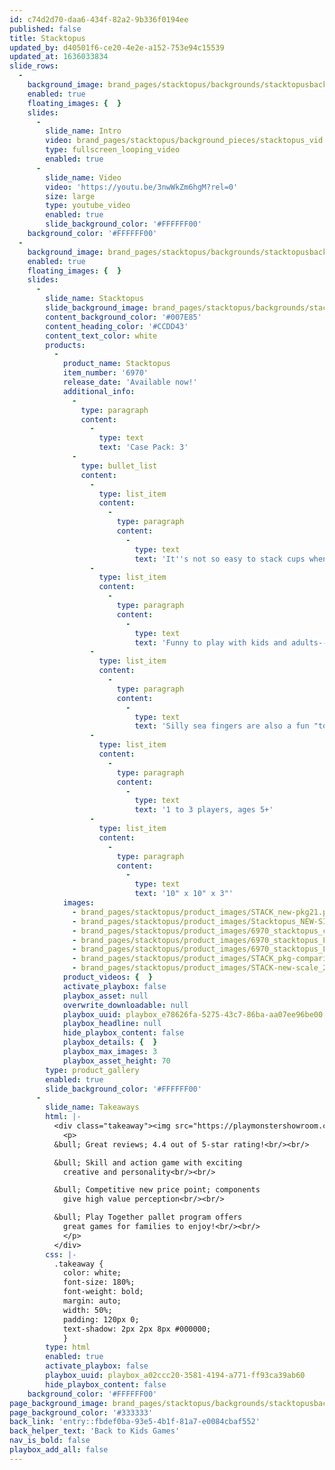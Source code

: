 ```yaml
---
id: c74d2d70-daa6-434f-82a2-9b336f0194ee
published: false
title: Stacktopus
updated_by: d40501f6-ce20-4e2e-a152-753e94c15539
updated_at: 1636033834
slide_rows:
  -
    background_image: brand_pages/stacktopus/backgrounds/stacktopusbackground.jpg
    enabled: true
    floating_images: {  }
    slides:
      -
        slide_name: Intro
        video: brand_pages/stacktopus/background_pieces/stacktopus_vid.mp4
        type: fullscreen_looping_video
        enabled: true
      -
        slide_name: Video
        video: 'https://youtu.be/3nwWkZm6hgM?rel=0'
        size: large
        type: youtube_video
        enabled: true
        slide_background_color: '#FFFFFF00'
    background_color: '#FFFFFF00'
  -
    background_image: brand_pages/stacktopus/backgrounds/stacktopusbackground.jpg
    enabled: true
    floating_images: {  }
    slides:
      -
        slide_name: Stacktopus
        slide_background_image: brand_pages/stacktopus/backgrounds/stacktopusbackground2.jpg
        content_background_color: '#007E85'
        content_heading_color: '#CCDD43'
        content_text_color: white
        products:
          -
            product_name: Stacktopus
            item_number: '6970'
            release_date: 'Available now!'
            additional_info:
              -
                type: paragraph
                content:
                  -
                    type: text
                    text: 'Case Pack: 3'
              -
                type: bullet_list
                content:
                  -
                    type: list_item
                    content:
                      -
                        type: paragraph
                        content:
                          -
                            type: text
                            text: 'It''s not so easy to stack cups when you''re wearing silly sea fingers!'
                  -
                    type: list_item
                    content:
                      -
                        type: paragraph
                        content:
                          -
                            type: text
                            text: 'Funny to play with kids and adults--level playing field!'
                  -
                    type: list_item
                    content:
                      -
                        type: paragraph
                        content:
                          -
                            type: text
                            text: 'Silly sea fingers are also a fun "toy"!'
                  -
                    type: list_item
                    content:
                      -
                        type: paragraph
                        content:
                          -
                            type: text
                            text: '1 to 3 players, ages 5+'
                  -
                    type: list_item
                    content:
                      -
                        type: paragraph
                        content:
                          -
                            type: text
                            text: '10" x 10" x 3"'
            images:
              - brand_pages/stacktopus/product_images/STACK_new-pkg21.png
              - brand_pages/stacktopus/product_images/Stacktopus_NEW-SIZE_prototype_pkg-back.png
              - brand_pages/stacktopus/product_images/6970_stacktopus_contents2.png
              - brand_pages/stacktopus/product_images/6970_stacktopus_LS.png
              - brand_pages/stacktopus/product_images/6970_stacktopus_LS4.png
              - brand_pages/stacktopus/product_images/STACK_pkg-comparison.png
              - brand_pages/stacktopus/product_images/STACK-new-scale_2.png
            product_videos: {  }
            activate_playbox: false
            playbox_asset: null
            overwrite_downloadable: null
            playbox_uuid: playbox_e78626fa-5275-43c7-86ba-aa07ee96be00
            playbox_headline: null
            hide_playbox_content: false
            playbox_details: {  }
            playbox_max_images: 3
            playbox_asset_height: 70
        type: product_gallery
        enabled: true
        slide_background_color: '#FFFFFF00'
      -
        slide_name: Takeaways
        html: |-
          <div class="takeaway"><img src="https://playmonstershowroom.com/assets/brand_pages/stacktopus/supplemental_images/stacktopuslogo.png">
          	<p>
          &bull; Great reviews; 4.4 out of 5-star rating!<br/><br/>

          &bull; Skill and action game with exciting
          	creative and personality<br/><br/>

          &bull; Competitive new price point; components
          	give high value perception<br/><br/>

          &bull; Play Together pallet program offers
          	great games for families to enjoy!<br/><br/>
          	</p>
          </div>
        css: |-
          .takeaway {
          	color: white;
          	font-size: 180%; 
          	font-weight: bold;
            margin: auto;
            width: 50%;
            padding: 120px 0;
          	text-shadow: 2px 2px 8px #000000;
          	}
        type: html
        enabled: true
        activate_playbox: false
        playbox_uuid: playbox_a02ccc20-3581-4194-a771-ff93ca39ab60
        hide_playbox_content: false
    background_color: '#FFFFFF00'
page_background_image: brand_pages/stacktopus/backgrounds/stacktopusbackground2.jpg
page_background_color: '#333333'
back_link: 'entry::fbdef0ba-93e5-4b1f-81a7-e0084cbaf552'
back_helper_text: 'Back to Kids Games'
nav_is_bold: false
playbox_add_all: false
---
```

